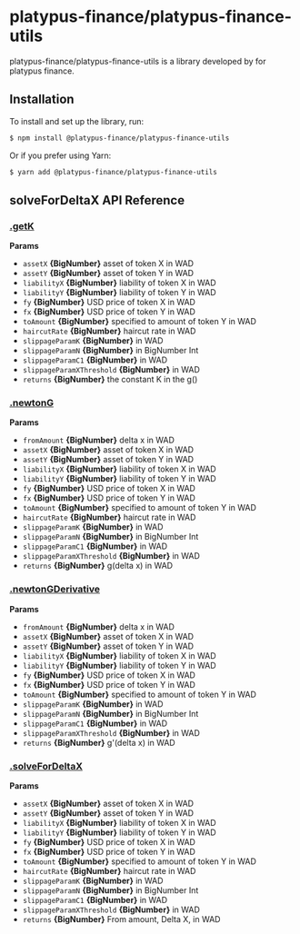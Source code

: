 # platypus-finance/platypus-finance-utils

platypus-finance/platypus-finance-utils is a library developed by for platypus finance.

## Installation

To install and set up the library, run:

```sh
$ npm install @platypus-finance/platypus-finance-utils
```

Or if you prefer using Yarn:

```sh
$ yarn add @platypus-finance/platypus-finance-utils
```

## solveForDeltaX API Reference

### [.getK](src/solveForDeltaX.ts#L29)

**Params**

- `assetX` **{BigNumber}** asset of token X in WAD
- `assetY` **{BigNumber}** asset of token Y in WAD
- `liabilityX` **{BigNumber}** liability of token X in WAD
- `liabilityY` **{BigNumber}** liability of token Y in WAD
- `fy` **{BigNumber}** USD price of token X in WAD
- `fx` **{BigNumber}** USD price of token Y in WAD
- `toAmount` **{BigNumber}** specified to amount of token Y in WAD
- `haircutRate` **{BigNumber}** haircut rate in WAD
- `slippageParamK` **{BigNumber}** in WAD
- `slippageParamN` **{BigNumber}** in BigNumber Int
- `slippageParamC1` **{BigNumber}** in WAD
- `slippageParamXThreshold` **{BigNumber}** in WAD
- `returns` **{BigNumber}** the constant K in the g()

### [.newtonG](src/solveForDeltaX.ts#L85)

**Params**

- `fromAmount` **{BigNumber}** delta x in WAD
- `assetX` **{BigNumber}** asset of token X in WAD
- `assetY` **{BigNumber}** asset of token Y in WAD
- `liabilityX` **{BigNumber}** liability of token X in WAD
- `liabilityY` **{BigNumber}** liability of token Y in WAD
- `fy` **{BigNumber}** USD price of token X in WAD
- `fx` **{BigNumber}** USD price of token Y in WAD
- `toAmount` **{BigNumber}** specified to amount of token Y in WAD
- `haircutRate` **{BigNumber}** haircut rate in WAD
- `slippageParamK` **{BigNumber}** in WAD
- `slippageParamN` **{BigNumber}** in BigNumber Int
- `slippageParamC1` **{BigNumber}** in WAD
- `slippageParamXThreshold` **{BigNumber}** in WAD
- `returns` **{BigNumber}** g(delta x) in WAD

### [.newtonGDerivative](src/solveForDeltaX.ts#L159)

**Params**

- `fromAmount` **{BigNumber}** delta x in WAD
- `assetX` **{BigNumber}** asset of token X in WAD
- `assetY` **{BigNumber}** asset of token Y in WAD
- `liabilityX` **{BigNumber}** liability of token X in WAD
- `liabilityY` **{BigNumber}** liability of token Y in WAD
- `fy` **{BigNumber}** USD price of token X in WAD
- `fx` **{BigNumber}** USD price of token Y in WAD
- `toAmount` **{BigNumber}** specified to amount of token Y in WAD
- `slippageParamK` **{BigNumber}** in WAD
- `slippageParamN` **{BigNumber}** in BigNumber Int
- `slippageParamC1` **{BigNumber}** in WAD
- `slippageParamXThreshold` **{BigNumber}** in WAD
- `returns` **{BigNumber}** g'(delta x) in WAD

### [.solveForDeltaX](src/solveForDeltaX.ts#L211)

**Params**

- `assetX` **{BigNumber}** asset of token X in WAD
- `assetY` **{BigNumber}** asset of token Y in WAD
- `liabilityX` **{BigNumber}** liability of token X in WAD
- `liabilityY` **{BigNumber}** liability of token Y in WAD
- `fy` **{BigNumber}** USD price of token X in WAD
- `fx` **{BigNumber}** USD price of token Y in WAD
- `toAmount` **{BigNumber}** specified to amount of token Y in WAD
- `haircutRate` **{BigNumber}** haircut rate in WAD
- `slippageParamK` **{BigNumber}** in WAD
- `slippageParamN` **{BigNumber}** in BigNumber Int
- `slippageParamC1` **{BigNumber}** in WAD
- `slippageParamXThreshold` **{BigNumber}** in WAD
- `returns` **{BigNumber}** From amount, Delta X, in WAD
